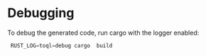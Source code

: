 
# Debugging
To debug the generated code, run cargo with the logger enabled:

```rust
 RUST_LOG=toql=debug cargo  build
```


